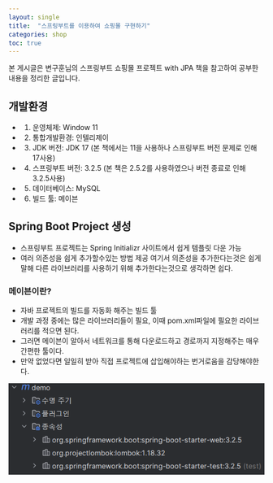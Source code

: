 ```yaml
---
layout: single
title:  "스프링부트를 이용하여 쇼핑몰 구현하기"
categories: shop
toc: true
---
```


본 게시글은 변구훈님의 스프링부트 쇼핑몰 프로젝트 with JPA 책을 참고하여
공부한 내용을 정리한 글입니다.

## 개발환경
- 1. 운영체제: Window 11
- 2. 통합개발환경: 인텔리제이
- 3. JDK 버전: JDK 17 (본 책에서는 11을 사용하나 스프링부트 버전 문제로 인해 17사용)
- 4. 스프링부트 버전: 3.2.5 (본 책은 2.5.2를 사용하였으나 버전 종료로 인해 3.2.5사용)
- 5. 데이터베이스: MySQL
- 6. 빌드 툴: 메이븐


## Spring Boot Project 생성
- 스프링부트 프로젝트는 Spring Initializr 사이트에서 쉽게 템플릿 다운 가능
- 여러 의존성을 쉽게 추가할수있는 방법 제공
여기서 의존성을 추가한다는것은 쉽게 말해 다른 라이브러리를 사용하기 위해 추가한다는것으로 생각하면 쉽다.


### 메이븐이란?
- 자바 프로젝트의 빌드를 자동화 해주는 빌드 툴
- 개발 과정 중에는 많은 라이브러리들이 필요, 이때 pom.xml파일에 필요한 라이브러리를 적으면 된다.
- 그러면 메이븐이 알아서 네트워크를 통해 다운로드하고 경로까지 지정해주는 매우 간편한 툴이다.
- 만약 없었다면 일일히 받아 직접 프로젝트에 삽입해야하는 번거로움을 감당해야한다.

<img src="/assets/images/blog/의존성 확인.png" class="img-responsive" alt=""> </div>